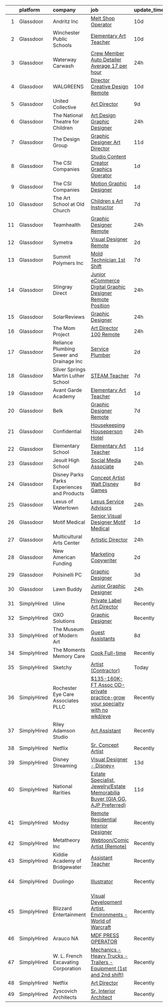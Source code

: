 

|    | platform    | company                                      | job                                                                                                                                                                                                                                                                                                                                                                                                                                                                                                                                                                                                                                                                                                                                                                                                                                                                                                                                                                                                 | update_time   | location                  |
|---:|:------------|:---------------------------------------------|:----------------------------------------------------------------------------------------------------------------------------------------------------------------------------------------------------------------------------------------------------------------------------------------------------------------------------------------------------------------------------------------------------------------------------------------------------------------------------------------------------------------------------------------------------------------------------------------------------------------------------------------------------------------------------------------------------------------------------------------------------------------------------------------------------------------------------------------------------------------------------------------------------------------------------------------------------------------------------------------------------|:--------------|:--------------------------|
|  1 | Glassdoor   | Andritz Inc                                  | [Melt Shop Operator](https://www.glassdoor.com/partner/jobListing.htm?pos=123&ao=1110586&s=58&guid=000001812d7b5da1b3d9d58f4b9cac77&src=GD_JOB_AD&t=SR&vt=w&ea=1&cs=1_4104ed2f&cb=1654325469113&jobListingId=1007889677456&cpc=F793441F64F6F721&jrtk=3-0-1g4mnmne22270001-1g4mnmnegkuh3800-d4913054168cc7cf--6NYlbfkN0AXKlygFQjBJPKRAfD7JNIOx-IF9eZEcO4m4nqYawEHcZdrcuQ1IOA62k24K0dcpkRel4ekiJBhRzX-iRoqvX0y8OpkPzTAzhz87XgKW-4kDX5elX4QAJqa-Kpfu0vQtzAFKtDFlsh8ZcWIo2AJd-BaX_ALdf6gaKw-0PNLGKKEiqL9Bw0wIjFnBJusAKnccE3VvrgUeDzypZtb3cESVAGXe95Rk7--FD1EVY7IRAEW2va4iHhFWkDek1ANDIOt4-STiSG3NPhM8HatpbRhiagik9aoCfG2fhjN3DGydwsJAyioSmcZGjI5nihMDIGcE97EoO7cighVeZm-2xXQrT8PfJB91JZG8TgpeKLFi_GcBvSf14aiOMe7YqFHIvyxPRSdkLmYlU3HM7otqOpgU3J4gC6JWHlgQ4LjQCaFPi-cbBujcERY9twz6VRtxRhhgm5yxFNFShqm4DDA-XUsQ3blQmuaAqsdUIExgC81abgkhD3K_mCCfg3-otx8ZFhxUnEkIcl6G51xiQ%3D%3D)                                                                                                                           | 10d           | Muncy, PA                 |
|  2 | Glassdoor   | Winchester Public Schools                    | [Elementary Art Teacher](https://www.glassdoor.com/partner/jobListing.htm?pos=101&ao=1110586&s=58&guid=000001812d7b5da1b3d9d58f4b9cac77&src=GD_JOB_AD&t=SR&vt=w&ea=1&cs=1_b22e22b9&cb=1654325469107&jobListingId=1007890145995&cpc=CA43532650C61C38&jrtk=3-0-1g4mnmne22270001-1g4mnmnegkuh3800-294ce85edbd225f8--6NYlbfkN0ARAQ_adlTDSvdthXeartNDhEA_AL6R6RVVuekGeNAsSDSF99kXY4Loeh61Te4hfBaLNfJilmXa6t7e40YhcdSPlxWbFsjYmAu7WSYhfxA7x0y6Gmdv_OXkafmrH-pwAbt2wHBGSRmabECEtN8VzjHVMdiwTCNQpM3VuTcVnxyv3woW_Tk7JNU-8oSsSBecDW7Tqu4IEcgbR-nF9e-KK2dKT6VLzxeqAjm0wBMSkfXP53_szHeO_lef_C3HcFU5rd6fldfRXB5qIzjIlB0gvFWGUfpPYRRZ8_8RBFwebe2ONeIOoL6vwMv1gd-kFvrZA5epbbC07AQKHEserH076Rd_6hIirzkNOemqvB4A5I0qCvaF6veI1twlqXvdX6J7dXU4Ht3NI008qa11qdjGRs_Xzqca2t2C1iTd0zZNxqp9IQBWBOYiMK1kP3aarYdFg7elW0Kwm8tnZGRhHmE2sQKgTM--Ko4L6LHdUrxSgeNl8JnWn5LmiJvuKAFcnGGaaCpIej45H4SCpQ%3D%3D)                                                                                                                       | 10d           | Hartford, CT              |
|  3 | Glassdoor   | Waterway Carwash                             | [Crew Member   Auto Detailer  Average  17 per hour  ](https://www.glassdoor.com/partner/jobListing.htm?pos=110&ao=1110586&s=58&guid=000001812d7b5da1b3d9d58f4b9cac77&src=GD_JOB_AD&t=SR&vt=w&cs=1_3ede7c04&cb=1654325469108&jobListingId=1007916156628&cpc=4B4B39186BDA197B&jrtk=3-0-1g4mnmne22270001-1g4mnmnegkuh3800-618dcc3df636d266--6NYlbfkN0D8O-H_wUvDZzcT664clKWU_YBfYT-A9tKBwOCfBRnV_-K7p_vZISHiBckUFfI-BR6oxRofD_n4SSOaulSM8Nf9PW5PfVOwPLQFTbvxOanimd6O7YXMK4Dxss16Eo2tDhtdph9J0z9yDqUtKqp9dzG57CAWqD0YrxUo7Xwr5P4qYCzTAqBEe52cDG2ybSMix5Tjvqb-Sc02Xzd2VkpTiAzDHjLYkY02k7igHz33nTSF-tAZQI_ZWiPIc7OAViVN7NQ_bmxwuiQSfBG0Ef6DXlH3Xl39h3TGmS6XCpqxSqXWFro6QzM9OKQwI0QBREo2xQlVWU3K8DXv5Fj2wPasCE-Syg2sVXE7lQP_8VztSZbezT-Q-YW7tOLPWlCgJrHKvKG4Pm4_-bEkZd9khI3pMx6maO-ySqjZPUv2Al_bRThZXs-hgUaWHDbhwSAAz3eZiooP6b7x_QlRYtmYitUa1um5)                                                                                                                                                           | 24h           | Highland Park, IL         |
|  4 | Glassdoor   | WALGREENS                                    | [Director  Creative Design  Remote ](https://www.glassdoor.com/partner/jobListing.htm?pos=106&ao=1110586&s=58&guid=000001812d7b5da1b3d9d58f4b9cac77&src=GD_JOB_AD&t=SR&vt=w&cs=1_c9e8e2b1&cb=1654325469107&jobListingId=1007890870486&cpc=0C1A14C72F2C651E&jrtk=3-0-1g4mnmne22270001-1g4mnmnegkuh3800-96354de3d4e0b111--6NYlbfkN0AbtFy1PdUBp2Hl1GERLCD1vT4XW7Eu6v48Oc41cRGnVBxuNNkL1ZzwrkdmXQL3haHpn2LBT0REvL9ine_afy0qkuIVEm-P-ll3u7RiHQVXN5mfFGw2IYHrOFQJEJFFY79bMbny-1XcAz6N8jJR1cRsr7j-vVM9VwILwOi4T8_qGa9T4MTmar1Z4PwN0iQTfl8oZ26LP1yAv5chtiketY-glx89SY9-8iY05EQRgfy6HNRH9z-pbZbOE91HRnIpltX_9vs1ZW5GhM9FnRHZqeo1PYgRMOx44Ibcz0XHNwCCBwhXCRt9ESagxWP2xa0rV7Zy06ueC5hXRvysdLQ7hNk1hiIkf8_yHbsrhO6xLETDyfKywYre4XwsGAWPqrzODErbBYVNEH-E-uDX5TDbmLWwRc1ZLeBFY7cduxIYpirYgSBwPNAbTqdtB9Nw32nCf1mbs-tHjTz4I1gG0BTxaBNPW4H3E6Wb5gWp74kj65po_zecxEK-h7tlys-P_AiKAOjJhO4r12M625t-rIc_eQeZ)                                                                                                            | 10d           | Deerfield, IL             |
|  5 | Glassdoor   | United Collective                            | [Art Director](https://www.glassdoor.com/partner/jobListing.htm?pos=116&ao=1110586&s=58&guid=000001812d7b5da1b3d9d58f4b9cac77&src=GD_JOB_AD&t=SR&vt=w&cs=1_848c8679&cb=1654325469111&jobListingId=1007891627197&cpc=A0032DE20586B9BD&jrtk=3-0-1g4mnmne22270001-1g4mnmnegkuh3800-b215969f490e5aa0--6NYlbfkN0AZhccrYCUSJlZEde1UnGXnwlG1V9FU8luw-eezWnVYr_TjwKh1ZGohuJHFN-lR5wYluKBjqnX_gCG4N22BsYneFOenQLRIQcPxapwTjjv5CNPyTi62cq0C7wT6mOIwWPmlt5qVDuwQoNKcBUKsHa_R_Y4RrnN_6Yhnt9H4Q1dSKNOgLXcT1c93BsSa4kJo4huIuIOK6NJG1lw0z8eRpMdBSfT_-k3FPsf9Qtmpdqv58bS1cnqCcWM6-zMyhLN22lNZdXno3VrnXgBychmexQ3XmUAn4AmxpmafXXjeVocJyO47BKJnp7tsaDv37C7mS_8wiaLHcM7Zf0K1h8KawcU_F67nazae78Y07-E0mdif507s5o0DJVscN_SrqqCoRShBK1N8oUJA0PBCg5HfqcSi-67n9tPcrNKM92XmvL3gTYAnaufARTCrrE8Ug-iVTcY492g1k8bjz9OkaOteFU0Ks6hTzo_wQtN0PHdINptCBV1_DdfMQwJYv3V1oQZa0VsVfFbLtjvWnQ%3D%3D)                                                                                                                                      | 9d            | Huntington Beach, CA      |
|  6 | Glassdoor   | The National Theatre for Children            | [Art Design Graphic Designer](https://www.glassdoor.com/partner/jobListing.htm?pos=122&ao=1110586&s=58&guid=000001812d7b5da1b3d9d58f4b9cac77&src=GD_JOB_AD&t=SR&vt=w&ea=1&cs=1_cea67622&cb=1654325469112&jobListingId=1007916617571&cpc=C19BE7EA145E205E&jrtk=3-0-1g4mnmne22270001-1g4mnmnegkuh3800-6d04e634c12dbe69--6NYlbfkN0Dpic54BVjlcVDipi6m9LjoBhk-v1cZuAX2JQAeOlBhmOOVn01mJiALRNHgucja-iFE8eoS-KbrYBwPn3APIGZhc_zdOMtDJhsaVP-ebixEB7FxKdU3VKQSu6quyGPPtU1KWMMhGDFBxBc62t2VBjVgxIZOBM62Ii-XoZuAvy71GO4C4X668Td-oXtkim5tftVtNso_g5PSeWoAAlmpit1Ks8jAL9oM4F2S3fvN9AYCID6wn0I_3mwTkjitUTzrUDtNfWUIhe1k6vAjoLFNop07u_YGs15mn5GgNMqcXE702IxhfDXWMkQtjDMjd5iGf7e6bTxkx3mh8WdH0o3dycrHn5751CkBxTOreuftPnPjs52kEgQMzVkapKpn1anm9d3QKZ16JvEG821oXvX74rnvNIsEKLrROyqvpwhFEU4zksc24jgRVdx4yzb21WMOA40YlcANeqAmOoca0qS6pwxp-wYbETH3DenP2VZk_bpQ7W9qac_CY5BQtzN3sDX__3o%3D)                                                                                                                                | 24h           | Minneapolis, MN           |
|  7 | Glassdoor   | The Design Group                             | [Graphic Designer Art Director](https://www.glassdoor.com/partner/jobListing.htm?pos=114&ao=1110586&s=58&guid=000001812d7b5da1b3d9d58f4b9cac77&src=GD_JOB_AD&t=SR&vt=w&ea=1&cs=1_b37c041a&cb=1654325469109&jobListingId=1007886528573&cpc=ACBF47B84C432121&jrtk=3-0-1g4mnmne22270001-1g4mnmnegkuh3800-b1d8b0ac6a5f3a8b--6NYlbfkN0A8DcSSnDEpkWJ26_yrPDdhx6XDq5RUxwCFgnpzaIW0T3MxziIURD2uTkOyWh9lfit_ID_8bMSIe_XlRc455p8WMHUroLy84qY6vcjJkNNg1tFiyPGSAvjlOkFsv8o_6lbAECnNjSE1vcCRpPTZRTyFYbbx0Hss4HKfLU2eC5JJEDO6RpmW3m-yw1pHNMMR5jF0LZ_tyaZzqohPfTmClWZ5n2ng5el9FAqC2FZ2uKrXI05zjtwny7_BmPlFnlC8BE1OdVFtOSAXiXUclEp6N_C4kBZ7MO9L27VOx8fe7LwurhhCK5x_1hGsDVheHWWFYqrTnXub5wxQ8PJI2Ax0VhN_7d_IeXM4kpMiX0-lcN4kVVALdfszK1i-GOwXY_2AM-xwN33r17HwX3TPQcKwhny4g8Le0FrliLyF2nhWlghKrRKOLMpQMipJS-LpWoANr7XNLbMYsvWOPq_WwCT3wZJ6MipsJtVW3Ok3frROun420nNMyi1iuX2VCVh7hS4-5Ov-xESWHYI5gg%3D%3D)                                                                                                                | 11d           | Little Rock, AR           |
|  8 | Glassdoor   | The CSI Companies                            | [Studio Content Creator   Graphics Operator](https://www.glassdoor.com/partner/jobListing.htm?pos=104&ao=1110586&s=58&guid=000001812d7b5da1b3d9d58f4b9cac77&src=GD_JOB_AD&t=SR&vt=w&ea=1&cs=1_2e577be0&cb=1654325469107&jobListingId=1007913999687&cpc=545C0D17DAD7ABB7&jrtk=3-0-1g4mnmne22270001-1g4mnmnegkuh3800-909d52bd1be13866--6NYlbfkN0ALa1BDYzz7gGdxtTckcrXoDTOKWR7Mer7Antruma2vvlW2mntiz8ZkhUTCxdNRumUI-eD0DjKejr48M8oDpNRNFsmQ59hdBbPTTz8QJpYGzyjQRhBtz9NVSUTn6YF9o04YifCRu4mMl_T5gdpw5ZkY0OCvMor2n-i9QRfwOukm68zNpFT-BCAiaPhAnbi1Ls0d6iFEKdDooDBsfizSAgq5kNUiOkHw2rknEFTSl3BL8c9AhKoOm3w63Yx85h5_FPuUF7wwPOLb3cssDcK8yIu8jAQX1pGA1VnK86I7jN6fC2zoDwJCoJPztQ2j50anczIv44l0Q_7W5D1E5lJOqs1FiVLMlku5shQnlIkksfqvn6jjeFqDBW-RED2FkDTwMf7CPHS3Xjww1wOUObjvFD8v7AVRbhDTcX17pzFz3FAYlGuxeu-twkUKo5-WUBW7I6_7gTgc0kksD5b-Hc7e0kBdSDr2IlxybWdjSQl4WoYa2x7V26WF9HDyrBuqThJirV8m-NWAVxevig%3D%3D)                                                                                                   | 1d            | Eden Prairie, MN          |
|  9 | Glassdoor   | The CSI Companies                            | [Motion Graphic Designer](https://www.glassdoor.com/partner/jobListing.htm?pos=115&ao=1110586&s=58&guid=000001812d7b5da1b3d9d58f4b9cac77&src=GD_JOB_AD&t=SR&vt=w&ea=1&cs=1_a93a9d2d&cb=1654325469111&jobListingId=1007913999697&cpc=7095061949A44974&jrtk=3-0-1g4mnmne22270001-1g4mnmnegkuh3800-4564526ed53b90ea--6NYlbfkN0ALa1BDYzz7gGdxtTckcrXoDTOKWR7Mer7Antruma2vvlW2mntiz8ZkhUTCxdNRumUI-eD0DjKejqmM_yuM9jKF7Ox84fkS2lhsZ10SfxAFc9f3JkPyy4DYAb-4eQVWN13QWW9yUUGJGUNkxnDeLpJBV6TArBGuO9skU71rwotz7lVe1qZsqDBtNUizouFJy2ZZqK0kz7aav-KgJKaCcmnIgnxN_f6b4qS3QBSb-WkYhdjPJFWo4vi-fxD-EfTz2E7EQSCrtclB0hsuMZV1wKrUubl8FlO5k9E_DzkRY6PDs4KjF4Ghla1zk8EGiw8Zafsg4JujFxTtk8pEnZB4rc3BC7lWtbrgxjM6WmgM1yv7RoapQGePe3DZ3pFutZtdlIgETGsfM8LhyELv5bDzVEiZQN3scQOAqYMrWH8cQB_94063rGoNZGxSe7199N4ukySBxEj1zllExSG8f7lDiKrQLHFr7dDWo8riRN0vBj47b9rXoIBJtgpaP6wdFdzLZE4bvWaH7E_t5A%3D%3D)                                                                                                                      | 1d            | Eden Prairie, MN          |
| 10 | Glassdoor   | The Art School at Old Church                 | [Children s Art Instructor](https://www.glassdoor.com/partner/jobListing.htm?pos=121&ao=1110586&s=58&guid=000001812d7b5da1b3d9d58f4b9cac77&src=GD_JOB_AD&t=SR&vt=w&ea=1&cs=1_b7fa50d0&cb=1654325469112&jobListingId=1007898362267&cpc=AF770993EC679D41&jrtk=3-0-1g4mnmne22270001-1g4mnmnegkuh3800-4510296c94bd4c16--6NYlbfkN0CtrcGDsh6wWfsizzzgSQJVT51GITOv18fmG3XJpqcR0dWDKVuRX2XAptEwZLJ_BUZMavSWYYGww8SoIqBGBlGbVY1uZy1DBo9ZoR5WsUq4xgBGtgPt-n3nurY2wseN50j1L2wn8lqp2mS7sKbpkoVwgkHaytOyF1N15-OjBuKDif_FptRo2Dx88O24EJheuMJxEkU9bCdAxJTv0LtiF0k0oRzSLgWLNW9e0ggw_iobA2utAN2D8SD6Ypt0uXdqS2SsxI13qapVqVRg9-i0E29WRM1MkZwcq9j4b3HLx2LyFqX2tkFg7NGOQ-_jNRaQqe5cGlM6bAUS5jw-sZVz0MBiZGFdwPqjQzKmfYgg0N5U5fau8-TnguwrfZQbbKY5yeMGmH9_KGQ57iwkLzawR91Amcg1pvLuRC_meDPAbQ5QAEvaqxxnu6fbXOZ8GZrLkD3DDyQDWwdw-PnH-xIy0WD6wXWaJ7TtrOWYWX_nJheanXwR5id6hMINAe3WwXPQHvE%3D)                                                                                                                                  | 7d            | Demarest, NJ              |
| 11 | Glassdoor   | Teamhealth                                   | [Graphic Designer   Remote](https://www.glassdoor.com/partner/jobListing.htm?pos=118&ao=1110586&s=58&guid=000001812d7b5da1b3d9d58f4b9cac77&src=GD_JOB_AD&t=SR&vt=w&cs=1_f720c447&cb=1654325469111&jobListingId=1007916676791&cpc=D69957E0862862E0&jrtk=3-0-1g4mnmne22270001-1g4mnmnegkuh3800-cccebdbe536c9459--6NYlbfkN0B7JmfrMhpJRSMUlHaLP4NRjF3FJg9cb0WKAV__BHI06BWbdZiu_QJjTb9sxTMVF4ZDmujxd62iA7jP8MDqz9Rrkrb4Cq1slJXdoIso60kKtavee3NQrCTOXmR5j96Kt0xwtd6a1TyRqzgoKECLplTo6l9r46ejGCvZ1EYDB0vfAd0M2ZrFdqIF1-ENyNDv1-N25QsIFJiG3lgw-h8NGSKlTA994hbMC8S8tvtKPgmYAdO7dhFflTQWnncWyXsvTQ_xqviG-CU22IVDmYtkGdkan7imFlhy30WAiGjxwinXmyQlgYfiktNNMp2Unbj06DPkvT3xKnNca7WWOuyIDBbI8l1SroR4fw8G0SFIO9m4KtXfa9rj1-LyxpFWK2vGPiCdWGSOGQriR9M7wqXPisBv5PD5KaNwp6MZrmTdRNrBVIhCPCfAKu9NbLoAU8RziO_ryT2RjNlSvd9Tjnr8LBsxUbBX6Iog8L77_o3B1WYM2FbqqkqDsQ4r7AipNDudBrsUm7kK4yRjyegx-ZPNd7XEqG-PxXkLvIy3-JM6r69dVRUAwv4sHGEJP2ahns99CbYApDONsokjsA%3D%3D)                                                         | 24h           | Remote                    |
| 12 | Glassdoor   | Symetra                                      | [Visual Designer   Remote](https://www.glassdoor.com/partner/jobListing.htm?pos=105&ao=1110586&s=58&guid=000001812d7b5da1b3d9d58f4b9cac77&src=GD_JOB_AD&t=SR&vt=w&cs=1_be3c64bc&cb=1654325469107&jobListingId=1007910117840&cpc=8795CF9063CD573D&jrtk=3-0-1g4mnmne22270001-1g4mnmnegkuh3800-81365151b091542e--6NYlbfkN0DxLmO7NH_YTtLbOIMvJFqJGEF88__vqD2fZF7JxivJ0azNiCTgnfJhqK52DTe9kl3HxAUXSrL2mTd0Ptx5yHlrOP7pNyy_I0DH1ewqAlG-HwrZHUudZdbZdhMuQaE91j7v3Tw7VN79EeVQTmxCsMd4tn55Y-PDa_cgZasr_TwpzKY_Ml-ta6ZsxCaLG6JwHabiRTY318I-wHD9RgJ8ZcR8BfYqvlFOEAqBSLZogCXBeW1jdEDN2DMWmpX-VTVnjkdPL1TTiKfWhxKHnbFNv0NScexzpsdmZ4y_F2ONGRVuaEB2gBbx5b5YV2LaoTtw_mvUXgn9BYbRRiuJFYoK3ezBAwxembptCnH1bnaQ5sbEfDI79H5PjC7mQN0DtBaGXLeumBTVyOQA4dY0b6spEog_CDuKDnm4PNf6zZYUbDyzopR5QYWtek4-2asqzHQb_HFcJq0q6jwbYO-dHYdDeKf-PHtea5wNtDKYHlqRflE-GkXKWcf-Lq5JHw1RERAJNvep1wjhEKFz9oRyAmVMM0UauJ0LavKLOY_qRV6HIqcRCbhsEyP9JFQjdEaWfmhYllO7VWNSaUZkqw%3D%3D)                                                          | 2d            | Bellevue, WA              |
| 13 | Glassdoor   | Summit Polymers  Inc                         | [Mold Technician   1st Shift](https://www.glassdoor.com/partner/jobListing.htm?pos=130&ao=1110586&s=58&guid=000001812d7b5da1b3d9d58f4b9cac77&src=GD_JOB_AD&t=SR&vt=w&ea=1&cs=1_631495cd&cb=1654325469113&jobListingId=1007898413772&cpc=C5F9C09AE97B3D2F&jrtk=3-0-1g4mnmne22270001-1g4mnmnegkuh3800-28c4a4609b99022b--6NYlbfkN0CJWR8uj83qSyJ5P2Gu_Qp2NO1iH3qcQ-gZdcnCo-Q_JKDU3_86Rns_CKVarkbiTBCTOZRrJAkLUu4sFpd41-kWsOjsZMsOkpTd_52i95Bq4NoA29Y-LYaZeBo2GDqHbiUurMUDYM8SZWyIIYrSZnij3T43yRpBrR05cJqLCzXDilKWjy-tqWq9A2q2CyDC0J6zCGK48P6KMJoD7fpjTKFw21pCBlQSroU6J-TTe1OpiZ9DNef-F_OkSPHR7PQ6oGeBddwELWo6-FCtnHilt14GmXfaWDks11KbwHhCf6cKVukY9y_mhx7eB_pSR43dVd78WijSCJTj6Q7U-Wmd4jkKc9YYBnWk_62GwXmVMJrbu9b32mzWwR61pqsi6F2fM90FyU_JVbf3GnrJapKYLBn_GT2zhFtO_FN5kTzdAKfH_nz7Dhjm6dnmECaQoZ3qfS-fuLwXkqvvl6D2CrJHPkVfzPpr2rwKxUc9JYVxTLSoPryQGsnbYzXRvokz-PHtOneKMXq9Ns32iQ%3D%3D)                                                                                                                  | 7d            | Kalamazoo, MI             |
| 14 | Glassdoor   | Stingray Direct                              | [Junior eCommerce Digital Graphic Designer   Remote Position](https://www.glassdoor.com/partner/jobListing.htm?pos=113&ao=1110586&s=58&guid=000001812d7b5da1b3d9d58f4b9cac77&src=GD_JOB_AD&t=SR&vt=w&ea=1&cs=1_721670cb&cb=1654325469109&jobListingId=1007916925681&cpc=5C70DC7FEE0D01B1&jrtk=3-0-1g4mnmne22270001-1g4mnmnegkuh3800-c4f044e08a5aeb1a--6NYlbfkN0BhFJ8ddqZb8WQY2A-LeqcjzbfYC2yoFcx2RKsEMgWd6jGlCMHeR7ko2nHT3289qBbauEkqN3pPtFK1sf1zqQ3jiyCRpzmriXFxJxikwqYqh_Dx_h5baZNPCUYAqieA15MlIpzBYUCXd1fmBUXTtYUrnbEGMf_C04Gf-NhbsKsSpx0HwE9e_gBwjyDC_UjQLjWuCOm1TfyiMiFkm_mB8eEOFJjjju92MkCYWiSBd6gDa6MefLZqfGrOWdML5dO-_-OAIvF4y-oMIgwb3NJqgpqCS1AmwpUJlTxRdsHWx2A5QYU2Bvw4bxYM048o86o6tdtt_wbY4_qKlFZkf2X_Q2vsjUVLRSLZLEZMPC9Xizjhx1HUsU096dT1NQ1nm9xvSHWoTT5rjcuvRgWH7fwEf7ohcOXC7cP_Nki1ojEY8efPCCXTVjJA7AGiGKnr2ckPBrIpTApmR3ep1EVFiLrQiV0Ro-_Ixz5hij_6ekkB7Jfcqhbd-1ejusxT2QmH3YZgaHRSdXKDRpnXrQ%3D%3D)                                                                                  | 24h           | Remote                    |
| 15 | Glassdoor   | SolarReviews                                 | [Graphic Designer](https://www.glassdoor.com/partner/jobListing.htm?pos=119&ao=1110586&s=58&guid=000001812d7b5da1b3d9d58f4b9cac77&src=GD_JOB_AD&t=SR&vt=w&ea=1&cs=1_4f281550&cb=1654325469112&jobListingId=1007916022767&cpc=5FEB1BEB8E14EF52&jrtk=3-0-1g4mnmne22270001-1g4mnmnegkuh3800-35effa83c1b04b45--6NYlbfkN0Cl5EkcnNUgaa9wFpZ0kwgW0tbGD9CK2ONfLQYOXjTpmBg2jJtRGBzNT5znIDD_TJAWpRVe_WHrg-4K_urKBY2g9gKoqWLxD4rO6tYoObpPUEykSdck-FmkOUJmMUUaGM5P757XmMoR0hadGb9Gd8Rn32zL-FtB4O21EZVpvqxgPC_ePsmjo7msVip2L_OJue8SKUwdcIqpYso7lJNo3VAXHr4ENNYq7a0PlZKPWQF-AE9sBUHXjaHGzuyur9hcGwdUSxVLJutRlR2YCekGyPjMdcTwHkMmmDiXy23yL79eVYlhARzp1RivrEXxr1uzUxd5b1hDr07vT355mQgou7Rl5kQv0aHraTRVPwN0wKKP8_3Wj5iLdIFxmG3lL5I-x_f6V4T-lgepunIoMUL3TdGDO4cdeHR-E6UCyqY27S9sOVbiWrEIxbSjt7KVTj4xvJqSHx2PpaBBJKX_Dwi7Ii2g4pgYVnEqVUaBp-ahoXj01pUxiuB7ywMo6AOtPg7LEeY%3D)                                                                                                                                           | 24h           | Eatontown, NJ             |
| 16 | Glassdoor   | The Mom Project                              | [Art Director  100  Remote ](https://www.glassdoor.com/partner/jobListing.htm?pos=111&ao=1110586&s=58&guid=000001812d7b5da1b3d9d58f4b9cac77&src=GD_JOB_AD&t=SR&vt=w&cs=1_3bf0c98b&cb=1654325469108&jobListingId=1007917214964&cpc=217C45A42544DB93&jrtk=3-0-1g4mnmne22270001-1g4mnmnegkuh3800-fc5f6cbdd377cbc4--6NYlbfkN0BDp_epf89aHDQhKpPegNJQ_ldQpEFZQsM9OcONMGxWx6pU56EKHF58QjVdAUvn2gUAHFSC33B6m9e4kpPSo8E3LVx-KcHT_L7bs8uuk90h_bM7pbanjemS5_jxC1QNMvIrt2EGdNhVGL3AyNsm2mJ04sj8024Ps--YUutGvsMZ2J5MWffZIdJzsf3NJ5QiJuPtOPr7JbBVWJNhxDwbl_4J3rjiFG5ZyxfNMz0n8ai5-o-HkgcKPue9WMVTr4D6m6iQCb2h5sNXUO9TYepaYPKVsEjSCZjU6f0ujc6WeLA-zaeR092ckBcnUcZ3IUzYXCzFQve2M3HVA2I6ldjsWoAldRDhXOcT-lQOqKaTblkg3gGJ_9irVJFsZGhNoTGjtP_cd0WhnP_kyi6QUvG-YQ2oaf9IQB8Le8W8sZ4V_f9bn_sLtMxqKARH_R2fecxnp4LaFa_x1g4uwpEk66ahj4Uz0HQ7SacpqHLHv7rznrm6m0u3J4EEAfktVDq-Rk7kV58Z8u03SvmSq5D6uLrqHnytoxL_YyX3p3VLVSflO-Btd6a4LkBfRdgv1e6_pD4mgS62L0bEglgB8A%3D%3D)                                                        | 24h           | Remote                    |
| 17 | Glassdoor   | Reliance Plumbing Sewer and Drainage Inc     | [Service Plumber](https://www.glassdoor.com/partner/jobListing.htm?pos=107&ao=1110586&s=58&guid=000001812d7b5da1b3d9d58f4b9cac77&src=GD_JOB_AD&t=SR&vt=w&ea=1&cs=1_afad7cf1&cb=1654325469108&jobListingId=1007909578690&cpc=3048954C0A0E4D25&jrtk=3-0-1g4mnmne22270001-1g4mnmnegkuh3800-75a7fef2dea52a6f--6NYlbfkN0BfJl_ni2-Wj5KFX91Ir6lj2IXP9JN8mkVa9xMgGTiXBl9ZjnLzGUU_4sSH5yskrW21igy5GPMaQaMPGSeJMC_yhQGhbj4N3lpVE3f196pvfqNM800gFmAzh5mGNPOlfXjJ4X-NOR0A9_qfs5s3_3bOqpPgYzi_HgCIiNmyTfgBmrnWkPQE1wvRtEn0d6ILok0cNGPl74twmCz8xWyBZzfyKd4Y6Gx079whpYq3WjqJA5ErE8LO0xCmdZZKIwHQekIfDDndRbk7eVxIW8N2jTX3ueXGWx3tvUXmN7KJyrDD7Va_RFsnifCE-f9O-B-e15xWS85Dd86WNgWs8lofoylUQK-iv-oo_AXSFyNN-2Uv7FYAylmDHjaSlSMx_LnPKw7NQou6UmKp0wn6GSA6ClibJVbsdLAwDvAgd4DZwYG120Fm5z2fAcsa6HOE_SnL9vWy_pth_VV63xfs3L2ldc5SkB4HwrJgptVX5LV1npZ9G24w9I5OMewCCd8RlEv78es%3D)                                                                                                                                            | 2d            | Illinois                  |
| 18 | Glassdoor   | Silver Springs Martin Luther School          | [STEAM Teacher](https://www.glassdoor.com/partner/jobListing.htm?pos=109&ao=1110586&s=58&guid=000001812d7b5da1b3d9d58f4b9cac77&src=GD_JOB_AD&t=SR&vt=w&cs=1_d9cf84d1&cb=1654325469108&jobListingId=1007899243547&cpc=88825F42635DFB7C&jrtk=3-0-1g4mnmne22270001-1g4mnmnegkuh3800-f6632b3a4e473c27--6NYlbfkN0CtM-gYXmkYIYvTBaASMiHBuMOPqlZbOVscKjvTMkfWeTIyAavw2C6fnbeWveF7EicPH3hwWyfkPzOm8ae_0Fp8ckoUX0gV4bTXN5NJwyd5eTXb-UrcBW3sAmUxC9NGJMrxCY3dvlHAZf_DfEGBMu3fHvo6wBpQZTD4eyd3RGXDnTVWMhVs0N_CEXHTBbIqezVltLSmplzUjaYpesrNNzh-ofgE0Z-p8Qc0hjZZ5vWM_KJLm2Whd24m_q5yerHinR9WCEdF_EsFXUqivaerWfBYJoGxmgm7K5iLDzz153Vb57mrxOB_Ash9UUFaOJcPXKWRZxlRbEeixYSPfKXAjx2w5NBrM22WROV0Kzza8VnhKwQi9ANyAyglnX4kpSQs107yhYh1KBSBpxnSnYYIHwwiWgu2yHgJZDl5_vk4pXNlTMR1A79P4xY1iquClqYrfOm_SKn8JK9zig_FfMflf6MD3TXgUv1yBk_08CcbZSy1fd90jZPXDGuTYX6WdUDZ9kspUyjdtLuHoITF3PNRNSf3s8Pl8snCdWYDh4nQVmnkoiSb1LtKewlqDLa2q_596-OyrHTGa1OHV3IjALqJ8qruIZPioJR6t0nRKViZQDusJK6OL_sFGo_SPsItwVWAUJpdUeYz0v2E561CSPSbk6FZ) | 7d            | Plymouth Meeting, PA      |
| 19 | Glassdoor   | Avant Garde Academy                          | [Elementary Art Teacher](https://www.glassdoor.com/partner/jobListing.htm?pos=126&ao=1110586&s=58&guid=000001812d7b5da1b3d9d58f4b9cac77&src=GD_JOB_AD&t=SR&vt=w&ea=1&cs=1_73fb4461&cb=1654325469113&jobListingId=1007913740736&cpc=56C4EA4A1A191A49&jrtk=3-0-1g4mnmne22270001-1g4mnmnegkuh3800-9d61205417942459--6NYlbfkN0CnNxnlnltqxZbgGOMCdeC7ousnZHDdExy2pkJfQTLcAIblBZToFVj3kPZgGxklzvEu1Pk0539AFUUUqK47bz5U00U-OHN1APUfKAtsR28bcXUqQbf7p_USWDJuEIjw4rBvhxjC-xvpnnbJaPmGdhVhj9cHZ5TNsUMVUsmnBIDct6DPzzCMkTzfLppD5qVLixBlVlV2uOdbapZtJWQxElhu61tE3R8Ief6V0VxxshFN2JoJ1QVC6J3glXBb_WhYkTtK4Q99FEmkUoAHY10ViPRihE3HVhtNwaOTorWfiQ8m54Xcd0osrDtzQ2_CvAEFv3xKsXe3aYlEmfPKeG9XjWQci8E6Ay6mChsvTmRE7NmG9tjsL71_yflXh1SO5qZDn_lz5Imdt0UCz8vPrrmnT9jshDahhLvmdBTOk1EkC440XpGrevAKqaFx0dR0BwxvLqCRixiaQJf-suxuTHgzNndDeatCHlMHEnRvsqxbZYqYbdIfQQ8CcOa9O_KGgUSlpok%3D)                                                                                                                                     | 1d            | Weston, FL                |
| 20 | Glassdoor   | Belk                                         | [Graphic Designer  Remote ](https://www.glassdoor.com/partner/jobListing.htm?pos=129&ao=1110586&s=58&guid=000001812d7b5da1b3d9d58f4b9cac77&src=GD_JOB_AD&t=SR&vt=w&cs=1_11fcaca6&cb=1654325469113&jobListingId=1007898632091&cpc=B076152010A3B66C&jrtk=3-0-1g4mnmne22270001-1g4mnmnegkuh3800-f9a1c4d02b729b63--6NYlbfkN0Da6J51kXWVbKwKvqLrPU-n_Lo8-YIDkUozJ5xEI5XbK5RbcwwFnbOzbi-PuFpPYiorUdFPehLafjDFQqwAaCPmWryCqqM3SqDTMdqG-oGSX2MYPpCKSLaDQSFYsGmUl7pZCLbi42L2MOM1tYE0rvdpIx8dFNB3RprgBUshZCGng5ES-boqjdjMBywHSovkhobmHww_DPZNXDaXbDkN0pyLK3hk-a-DJIBSuPaNOVmmS9iztnUCPVjAhvPUbsjbgPJQ0-6VdEVG4e_zQMAjoCbmcS08h0ko0SRT3iI8orS24rinyNei8SQuvQii-vD0f1X8wSxIROuS8XzkYEw9KvMB38BHTcXmXeLThaF7_8SMO4eLEOyG_BvPCWorxvGTIugxWJDFAXt2tJDfje9A5gobLFatPYl5abKyTcMAEXrChs0dx57vYrEn7138kyWLDr7Vz26ZSqBAfkkAvunmvVHN-CAJDoIz4U5urpTE28TpKaHnYi_gNMtwtv2PaFEnYyNRtO5uhSOxXUVTTeJ4FEvIjCXYGiOjFMp9dX0p3S-ZdCF1cbLwcTaB3bc-uw8gN9ZKdLB4mzPZmCjHufdMJhnO6UffSz4-V1w%3D)                                       | 7d            | Charlotte, NC             |
| 21 | Glassdoor   | Confidential                                 | [Housekeeping Houseperson   Hotel](https://www.glassdoor.com/partner/jobListing.htm?pos=117&ao=1110586&s=58&guid=000001812d7b5da1b3d9d58f4b9cac77&src=GD_JOB_AD&t=SR&vt=w&ea=1&cs=1_29ac9e81&cb=1654325469111&jobListingId=1007917342898&cpc=64DC0C913FDBAADD&jrtk=3-0-1g4mnmne22270001-1g4mnmnegkuh3800-7729ffded6c75500--6NYlbfkN0ACTeRvGRFS6hadW-07x_K1RnsIE8OdH4tufuZ5eRAiXvJP4uszTk42CxAP_zlHl-Q87CpBrY_B-A2fZIfHzJ7SNVBseefrbNqNQoYHpikrusX4HQ_D81-kl9n2fWBgNOVt8IEIPu1TW0d2l_34Uvz7l00vifmkW-RnQbEF6xReZc3lgDmayjCXPhnZaP8v9jQjjWzUvKAFc9zh6Y-SpRyx-qUrhrS43e5Vb6dIiqX-s7ABRxFXENXNvrnu_Vjrq10uLBdwJdrEdGL2abk6UVtPl1uN5GRJyBwzy7v9dIhEDs1A02XSXi8JysE1VS8UjqWrNbsOW-skG6q-K3qoNLm-lj2KpLi3er6OGspG_j7V9w7LjENmhpJm1mJVKF9PBMU9EIWR1drispz_0Wdx3y3AVbtvkeK7MyePOOG3fO0SyB1Eoyid5KgS1rQnwEKkj_R7810SHrVdfH4txCcmxXdACMasxzpNuF8pY555FZfomIlOLl30fQyRogE6foTKQTuU0TxaqtG3NQ%3D%3D)                                                                                                             | 24h           | Mountain View, CA         |
| 22 | Glassdoor   | Elementary School                            | [Elementary Art Teacher](https://www.glassdoor.com/partner/jobListing.htm?pos=108&ao=1110586&s=58&guid=000001812d7b5da1b3d9d58f4b9cac77&src=GD_JOB_AD&t=SR&vt=w&ea=1&cs=1_8bc92af0&cb=1654325469108&jobListingId=1007886480582&cpc=022796DF6CE1C9E6&jrtk=3-0-1g4mnmne22270001-1g4mnmnegkuh3800-6e197fe50301df9c--6NYlbfkN0D-9kiD5bb8QzWZxUbpJK8ai2XOacQbMJwXvw0-iAypkxmj1EwLcL_oi3zTs91aUOYejEtzM6_JDBOxtrl9UDAc5bJvLuxorEeCwxNcMaguBfDYXUaSXLtWyMdgRfNPPU64R0lbRFrkZeAJgG21hOdV8ulYEoKmfYs7Gg4_I_ei07ectmo1SMRIFxTnSLb3lL1xtt2LDEx_Bi9ZYO0BPoLV7916ked53lm-HrGwlN7V3eFZJ-j9Wi51sa8CZfysx-c1BTqCre7xADWJhw_a76qQ5ZRm2HM7RgExhGEFGctt4h_qt0wFWBo1oo6jDVqWCeKipYBjFcYQoPwc7P2heC_PMjd2CUn4lt0MxC5PxpiZqM2xYkTbjZiS2STkSq3bBeNN5xSSjxzOgznWtrBoYJD7voZUfw0xVNlTKbjuZnIzRYQH5n62lbWSVTDgV61StTEJizYDwspyJ01xqlHyx1bTdbcPQnIs3lWG8dvn40S-rpQCKnRv0r9cZOITTM-MGNqQ_uv57g3KEQ%3D%3D)                                                                                                                       | 11d           | Philadelphia, PA          |
| 23 | Glassdoor   | Jesuit High School                           | [Social Media Associate](https://www.glassdoor.com/partner/jobListing.htm?pos=103&ao=1110586&s=58&guid=000001812d7b5da1b3d9d58f4b9cac77&src=GD_JOB_AD&t=SR&vt=w&ea=1&cs=1_a15f3fd2&cb=1654325469107&jobListingId=1007916369159&cpc=E04C949A9101C6A2&jrtk=3-0-1g4mnmne22270001-1g4mnmnegkuh3800-83fd599f053fcf1a--6NYlbfkN0DzaDHVbxJ-LJZej0v9fk4K-FwNocoxjQ_zxp68kPBvcoG0F0cX5LlHKmfN1S8DLzkiSFMeHtVYFdrxYqb-OWwxoqHwF_1E5p9C5EauEyh6XXUeAz7SdRk3Ht68Q44n_truGvQa_p5FoZWZjj0mFicI6ZykLclMH2SNhS7Q8jsW5sgIFdCyR8nefoBLvUTovRinNelMrOTWe1xBMyvWHDCabgz98U0geQvVCKA2hZCa35lELpxkLMFJPtgXMquUxU1ABtqDx9penuTkz7nRYk38dWD6f90iSvk12hhvmBIQ0DZnrUhKKFvNUJT6a8H24mflaFSQ92T9Z6FYNGCFykXHK1Gxwy-KTTujgaKNJJ4X2SUepqCRlRQHdKvELZQwZs5ZX6ispm6sKU67JmsNTtuEhIlySSOw2roLkIeHc_mnvEWISERqBkb38Lh_v9jXHauzVxorMgk9wTnjbFz6ySy-Bk1ZVh-VRe0dYR7FmqfiFf2hfTKrbLdgBXes3-htE0EkPSVZlizNeA%3D%3D)                                                                                                                       | 24h           | Carmichael, CA            |
| 24 | Glassdoor   | Disney Parks Parks  Experiences and Products | [Concept Artist  Walt Disney Games](https://www.glassdoor.com/partner/jobListing.htm?pos=125&ao=1110586&s=58&guid=000001812d7b5da1b3d9d58f4b9cac77&src=GD_JOB_AD&t=SR&vt=w&cs=1_7f77312b&cb=1654325469112&jobListingId=1007895986909&cpc=E773D000C9BC26FA&jrtk=3-0-1g4mnmne22270001-1g4mnmnegkuh3800-68df4c30c29648d5--6NYlbfkN0DAFTyt7pbDCC2JPO79CSdi1dIb81yjczP5qsKcZIxgiYm3-7g-689UDqHItQTwke-gIKoimUMIeTG_kqJt8ZzSqeq2OADEeJAfvuJTUBu_fZ3lbCzzrUQnyCMovTKmqPW5RfQDbuy4l2SNivbzbwNypMOiWb8b2jhLCIwuhnKdUINS-5q0vyI7Hfi6h8uk6uVUcLcdfysWNvSvdhIcCit52QexnVy9khHR1uwx2qhsSt1KXLSBpDu1KQT8IFtgl6j5pJi1eXjy3Ntj7tEqA9IOVboppUOmKAwlbkViDkp4CeLj7xL39y0RoJxMrFTS8TO7XX9dVAJ5PrwA5w2utg7mZr4WxpL55G7Hm5uBQ7EKUJkSSOQfhG4RxuSiL_MkUyz2U14SGK-IdITojSc-X2hfb5VJmiz8J1snDhP_w1mxu0aHpJzKc88nv8htgMM4Exs%3D)                                                                                                                                                                                               | 8d            | Bell, CA                  |
| 25 | Glassdoor   | Lexus of Watertown                           | [Lexus Service Advisors](https://www.glassdoor.com/partner/jobListing.htm?pos=128&ao=1110586&s=58&guid=000001812d7b5da1b3d9d58f4b9cac77&src=GD_JOB_AD&t=SR&vt=w&ea=1&cs=1_cd7cecf2&cb=1654325469113&jobListingId=1007916431341&cpc=217C45A42544DB93&jrtk=3-0-1g4mnmne22270001-1g4mnmnegkuh3800-b08deafc4bdc93c1--6NYlbfkN0AKkHA5B4L7aWbZugQpnfMjdhEagu_OqOfo0NjFJIVApf37hki-uyT_eP5P331X96oodmRC5bfKKMwlFfNVYlAI--zaYxhF_hyRTomYlT5OOR_1t68lO44gkyLWMS5YS0GD16WQJzZ8Vh0nqXEd_AiaLZbhRpvfl3Yow-gdpOOQlbShPnTQMl-cvDW-E33HfMpjoQJHZsiJD-2QIe2bODdaGnwvPb8t31mNVJBn2OeAU-smoiktUIVOr3ZsB6HFVLgy9O1u0BgHPjuxoorcRDNOMHxDBe8Wnb8WINVjkdlVLG535s8DOE9rj0t_EcvEdHwDQxYnc_FCxKGz20XajLIuKrVgX8dGb2DbuJhjRTpRyC6tu8y-2xhi1_PKPFcrATOtciaHZ6i2m1BBsmoURNtrPTKISp_UUPmMOA3t4-HbbghdlmOVNFIYqsRYKjlSXYV8kELb-s7Dy32ImKANKzb3xzlDYFRt1gzPjvCLrpWmOPUeWatnlEniPQqHbXO8AMXVDdRb8g7kEQ%3D%3D)                                                                                                                       | 24h           | Watertown, MA             |
| 26 | Glassdoor   | Motif Medical                                | [Senior Visual Designer   Motif Medical](https://www.glassdoor.com/partner/jobListing.htm?pos=102&ao=1110586&s=58&guid=000001812d7b5da1b3d9d58f4b9cac77&src=GD_JOB_AD&t=SR&vt=w&ea=1&cs=1_c6947ee5&cb=1654325469107&jobListingId=1007913880227&cpc=9900C911F071612A&jrtk=3-0-1g4mnmne22270001-1g4mnmnegkuh3800-59144bfb42a1ffd4--6NYlbfkN0BZhyM__g-MJpR_k2NRwi4kLvT2eM2Ld3-Ltk3-h7qf5HdkFETVgTrfvWgcggUxq8DCFHAm5tBn5Dxcl6e3t7y3Qtqg_6tH6umGNA_J0BTz911dRN7Tpc-cenVnASCl2Q5R59ek0UCie1dTPy9KYmbtZa_hQFIy8wfu_dOXnAK-Pa_zZsrfVzvKY57K-xpwhwY_GwT3z3dD88WVmKlwSr41eCUET2mISMsQtcsT2XZIBnO8ahZ4h1Uyfn0oYrMeeUvfGH01Lb8auKLvS56Y5i4n5WsvZAp6cbkxMxuMqV6XaSRxhrui7rQVfHvohwYcw3zVLM5YW73wGN5C77pcUAFNP1zyqIOczLN0cV-llFILk2y5-29YPd4DRqqgv9iPnXhJvPL91wD0LtD_hKr9IlrQfKOfZZ0dTGseh21arLVal1yWAJo25At4dvdrDbDNrgF3lS6bIjjEj-fkU4bZWloeAw1uQbbvGZJdSXtJPjYQ187NWh_r1-t-9EB0b6NKZJHZmEo1DBuSIcOSzCBgdC_vJDM1WwqrZak%3D)                                                                                     | 1d            | Asheville, NC             |
| 27 | Glassdoor   | Multicultural Arts Center                    | [Artistic Director](https://www.glassdoor.com/partner/jobListing.htm?pos=112&ao=1110586&s=58&guid=000001812d7b5da1b3d9d58f4b9cac77&src=GD_JOB_AD&t=SR&vt=w&ea=1&cs=1_ed49fd9e&cb=1654325469109&jobListingId=1007916612913&cpc=D5E11A5BC695825F&jrtk=3-0-1g4mnmne22270001-1g4mnmnegkuh3800-75f1722d3a3e8e1a--6NYlbfkN0BxkLIcfe0oqaYINownie861a0BJtkzmJW-WyGv8J0JYGwfl8lN-F2H9Wk5rXycuaEV_-G-1TXH200ApPOvoka2Sg0_rIGEtYo6HNIxqGmOrkCa_rFN5aJ0IiFWrztNbCpzWUw7hxX3dSc_7J0iEJdmFNwfhEzXiOjZSvOdRcGhFxg2U8S0DJi6fTHK7hBRJuFjZzETFbM5qWK08GSUXMyAhgITrY2vryvTDZuo8r3HsnSWWwe9rkp8goBdhU2yxR55Qp230KvEY6IeJlXMNkWdUNF-J8qm1CwD3Qd6IxhTA_jC7X6k2wAZfMN2Im0MmMJjdAW0jNOZ6YK5RfOTt8Ywl1keBZFRPrQRYybIips2xffpCCZWRlzWmXYFxQGwvMEaOF4CDprc8cbMeZAoq7wXiqQLVtLVgtmDr3uv9Sh4HPhaGqwnsLRl1O4LjTVTSj6CAsFFnBihMI2UMnsHjO-7-Qs4R1PkH2hzwj-bpVnQjOll4jwH08hU3AxRWiE7V2EjFs_WnQB94A%3D%3D)                                                                                                                            | 24h           | Cambridge, MA             |
| 28 | Glassdoor   | New American Funding                         | [Marketing Copywriter](https://www.glassdoor.com/partner/jobListing.htm?pos=124&ao=1110586&s=58&guid=000001812d7b5da1b3d9d58f4b9cac77&src=GD_JOB_AD&t=SR&vt=w&ea=1&cs=1_4f04bda5&cb=1654325469112&jobListingId=1007909585191&cpc=8795CF9063CD573D&jrtk=3-0-1g4mnmne22270001-1g4mnmnegkuh3800-8a5b28da358e6179--6NYlbfkN0C2BFb7Ub2YUp4strrym9V3pWtjyRKtgHKt_kMzkewmGGJEved23y_kY-GSZp2akmMiMYG8Vmbf7wqH4oSHnsgxwW1u0dd9Dl5YAks-fHnrS6ylMBNzZlbGwlfiYUInRAYCPICxzeRQvgyIBIENbeyic_QbYTBxB1mkihnfRX2bK7JN-4XHJmuVQtBwkHW3kNVqoHFdW1Ki_F4sQtkgBnvCeHGgHxGbhKvPo6yv0UcZxVUpz-14DpNy39SMoPccU-69RAGUcyh9YbNmfVbA483442gVn8JXXvu-DLFn15P2tPFxhAa4htcX1rDuZUcP9BuAl64FXTqeTfFvirTaCaXAkah0JLyQIbRP86RazR6Jq7mknIkL91zPW-zmPJqTkNyZ01iCgVDx3eXH7euiBl7hnkIH4gEJEaLGyaAhwFUcgFekBdTvYMisiT2lXqd6lApV1nK_BcbXGo10QlU0yww1_o3h7tVS3tJBcii0lGcaD_TEUhgVhqqmXXlxTSmpYpU%3D)                                                                                                                                       | 2d            | Remote                    |
| 29 | Glassdoor   | Polsinelli PC                                | [Graphic Designer](https://www.glassdoor.com/partner/jobListing.htm?pos=127&ao=1110586&s=58&guid=000001812d7b5da1b3d9d58f4b9cac77&src=GD_JOB_AD&t=SR&vt=w&ea=1&cs=1_44fcaf32&cb=1654325469113&jobListingId=1007906321953&cpc=9DC6E4D8324653EE&jrtk=3-0-1g4mnmne22270001-1g4mnmnegkuh3800-d2ce0de0daad8f4e--6NYlbfkN0DabzwOHJTuDmxoknmx9nk_l51Oq8I8VI_I8dHOoLJR4X7_DNkkHhgpPBW3Ar_GKOjnhP_rVj-J3Syr9RBVK5xRualCsUJfvfYkyLZHtvANTIgjPekSteFOrehFg4RaWtGigJQMRQSpfz65ETjYbe3HVgFMHCeund1NL0pGoLMsVhI3Nz4xmFBHnx-dTc-Zn_uheohusKjwvhebnqvSttRaEc0DhxW7vR9aCMUj_sCwK8bhsDrFI3P6OdPICQsCTcqlpvj-q4dekJY8h47mnqg-6Tuz7ncJ5arx3aeg83shsWiPqbTLmxHwXFMYTA1SUIiwBvF6JRuuLVUU4vqhHkS7epLvXuQZ702mq_at8zflgVvhVxcvm3eBjR2_zE8QwEEumQbGj2VR3uBjeB2zZrtwWJvgs_BP0KBYIyqeDb7UpheR8wrbMzFlR-NiJ04e4sq4HSI5zJBGC_XGn-r9Ui6qr48-trqmd-KXj5XdjGjUzs-GqZtZG3ACX47MiC6Tp1NVMmEh_2JQXQ%3D%3D)                                                                                                                             | 3d            | Atlanta, GA               |
| 30 | Glassdoor   | Lawn Buddy                                   | [Junior Graphic Designer](https://www.glassdoor.com/partner/jobListing.htm?pos=120&ao=1110586&s=58&guid=000001812d7b5da1b3d9d58f4b9cac77&src=GD_JOB_AD&t=SR&vt=w&ea=1&cs=1_c555d302&cb=1654325469112&jobListingId=1007916328778&cpc=853DEF62E69EE75B&jrtk=3-0-1g4mnmne22270001-1g4mnmnegkuh3800-f5655cc9d6e6cde9--6NYlbfkN0Ab7SPGE_6Q3AULl6kcKrj_n6H8X2-ccXW9vkbg0fM4_c1IhL9Lke8iPBMYt_uWVl96oxHgKDJnzIgwAPnCqKuVlHHpoOG7o0HocS_gKOYb3NWwAl8k25r4ks6sgKhy4sKFnVHtBcydqYX6iLDrcBkcX1EsKz62g9AaswhbmxsjHv2E-kmBuLJse3fgZBNyP5nMllbY7yaRyk8UaVV-813H4j0denbw1xcclKoiU9ir54fyr9o504PS7Rp8CQX6zS4rSMgK_-NK35RZRmcllkxZhAejElf6hUb3CXnyB21NmIyGdEhx9hPSqpdIDfea8kwhVzvxrv6b1wK6_B_MY1BDQGtu7yGdbJnaSfMt8OPdYhOgjF7N9zSyGiMppuITqPc8FJxny5R0VZCbiktsw3S-FWruv6LeRYHicSH_QS6tilclipqfWK5EqlGnrbRz0GuzxlsKB7nn_-jX-0UmFPVlulJIaFv8GnvTROP9R5WT1PzVtk8b1ByJLZl_DuwU7pLG9acSu8n2YA%3D%3D)                                                                                                                      | 24h           | Wichita, KS               |
| 31 | SimplyHired | Uline                                        | [Private Label Art Director](https://www.simplyhired.com/job/SfjG0efSXAZT3JZx9ScLZzPr_yyAeZjDmrccCJetICAiPK1WxfkuKA?q=visual+art)                                                                                                                                                                                                                                                                                                                                                                                                                                                                                                                                                                                                                                                                                                                                                                                                                                                                   | Recently      | Pleasant Prairie, WI      |
| 32 | SimplyHired | OXO Solutions                                | [Graphic Designer](https://www.simplyhired.com/job/BXUyWLRJM5GqlXxmpwBw-g_A_qs7M6-f7IDZTvQqqHxFROKtKw3p1Q?q=visual+art)                                                                                                                                                                                                                                                                                                                                                                                                                                                                                                                                                                                                                                                                                                                                                                                                                                                                             | Recently      | Adobe, AZ                 |
| 33 | SimplyHired | The Museum of Modern Art                     | [Guest Assistants](https://www.simplyhired.com/job/cPyMyc-yRuHogWp-HnTCZKHwLu0rW0_mMKILp_iMTsiJh9Mlog3Hlg?q=visual+art)                                                                                                                                                                                                                                                                                                                                                                                                                                                                                                                                                                                                                                                                                                                                                                                                                                                                             | 8d            | New York, NY              |
| 34 | SimplyHired | The Moments Memory Care                      | [Cook Full-time](https://www.simplyhired.com/job/kZ15JsdvovFFI2RcUp-uWoophkijv9Rtcj_Nq2MNqfBKsyocZ386Kg?q=visual+art)                                                                                                                                                                                                                                                                                                                                                                                                                                                                                                                                                                                                                                                                                                                                                                                                                                                                               | Recently      | Lakeville, MN             |
| 35 | SimplyHired | Sketchy                                      | [Artist (Contractor)](https://www.simplyhired.com/job/dzLGx0LsAe9J3IJLvfFZ2OMDm8NTCti-vUivX3v-YttAAT0J_BHsMw?q=visual+art)                                                                                                                                                                                                                                                                                                                                                                                                                                                                                                                                                                                                                                                                                                                                                                                                                                                                          | Today         | Remote                    |
| 36 | SimplyHired | Rochester Eye Care Associates PLLC           | [$135-160K-FT Assoc OD-private practice-grow your specialty with no wkd/eve](https://www.simplyhired.com/job/5Ln4sQKET2Nhm9LGb8WLgKgnA8ycei4XfRESJwxOYjYpOC_4eGSLMA?q=visual+art)                                                                                                                                                                                                                                                                                                                                                                                                                                                                                                                                                                                                                                                                                                                                                                                                                   | Recently      | Rochester, NH             |
| 37 | SimplyHired | Riley Adamson Studio                         | [Art Assistant](https://www.simplyhired.com/job/mNGHn0GagfwOiL590dJPJbTTkM_PSDbcSYXtFUcfQs4N2KfEekgMsQ?q=visual+art)                                                                                                                                                                                                                                                                                                                                                                                                                                                                                                                                                                                                                                                                                                                                                                                                                                                                                | Recently      | Salt Lake City, UT        |
| 38 | SimplyHired | Netflix                                      | [Sr. Concept Artist](https://www.simplyhired.com/job/gvB5XFtICjHSsyDCaMyJK4Csma9RGhnfWSJeR-ckq2WqNuSwBrIklQ?q=visual+art)                                                                                                                                                                                                                                                                                                                                                                                                                                                                                                                                                                                                                                                                                                                                                                                                                                                                           | Recently      | Remote                    |
| 39 | SimplyHired | Disney Streaming                             | [Visual Designer - Disney+](https://www.simplyhired.com/job/DNH8QDlH1g5qxj1mTgpTsCaOyxYWCnoFzvnThvphzI5P-3DxU98MNQ?q=visual+art)                                                                                                                                                                                                                                                                                                                                                                                                                                                                                                                                                                                                                                                                                                                                                                                                                                                                    | 13d           | New York, NY              |
| 40 | SimplyHired | National Rarities                            | [Estate Specialist, Jewelry/Estate Memorabilia Buyer (GIA GG, AJP Preferred)](https://www.simplyhired.com/job/b2oL4xpVjtiBgxp8aPZywFVQLmsYHkBX7o4M9j_XggDR7FxM8P-gng?q=visual+art)                                                                                                                                                                                                                                                                                                                                                                                                                                                                                                                                                                                                                                                                                                                                                                                                                  | 11d           | St. Louis, MO             |
| 41 | SimplyHired | Modsy                                        | [Remote Residential Interior Designer](https://www.simplyhired.com/job/mVfFsS8KWlfAJ5STNn0FZozlQCtwyl6AyXSeGStKfKtGTtfvfEbehQ?q=visual+art)                                                                                                                                                                                                                                                                                                                                                                                                                                                                                                                                                                                                                                                                                                                                                                                                                                                         | Recently      | Remote                    |
| 42 | SimplyHired | Metatheory Inc                               | [Webtoon/Comic Artist (Remote)](https://www.simplyhired.com/job/3nYCJFPFSVsmRpv_TlLlRrsPc40lXQfpZG74zVf4x5OsN_VqFc7nrg?q=visual+art)                                                                                                                                                                                                                                                                                                                                                                                                                                                                                                                                                                                                                                                                                                                                                                                                                                                                | Recently      | California                |
| 43 | SimplyHired | Kiddie Academy of Bridgewater                | [Assistant Teacher](https://www.simplyhired.com/job/vARPK6YtgeaH25gtXwIrQ8TFAhHvW19E9Cf9IyC0NUJWL70AbmXJ8g?q=visual+art)                                                                                                                                                                                                                                                                                                                                                                                                                                                                                                                                                                                                                                                                                                                                                                                                                                                                            | Recently      | Bridgewater, NJ           |
| 44 | SimplyHired | Duolingo                                     | [Illustrator](https://www.simplyhired.com/job/PJlGum2v4yArhevRlDAJ8eRtijUguzlJWV83At0oXKTEC-6Px1oAUA?q=visual+art)                                                                                                                                                                                                                                                                                                                                                                                                                                                                                                                                                                                                                                                                                                                                                                                                                                                                                  | Recently      | New York, NY +2 locations |
| 45 | SimplyHired | Blizzard Entertainment                       | [Visual Development Artist, Environments - World of Warcraft](https://www.simplyhired.com/job/lUEFhu9bksmMflRnGGGW5URpNz980GXPx0bVITdtGvgcow32JO5neQ?q=visual+art)                                                                                                                                                                                                                                                                                                                                                                                                                                                                                                                                                                                                                                                                                                                                                                                                                                  | Recently      | Irvine, CA                |
| 46 | SimplyHired | Arauco NA                                    | [MDF PRESS OPERATOR](https://www.simplyhired.com/job/ZcbBoCqGjwCadVRvm85C0FarM9gD1xzfQ-VAIr7ZbomfANZTO42lXQ?q=visual+art)                                                                                                                                                                                                                                                                                                                                                                                                                                                                                                                                                                                                                                                                                                                                                                                                                                                                           | Recently      | Moncure, NC               |
| 47 | SimplyHired | W. L. French Excavating Corporation          | [Mechanics - Heavy Trucks - Trailers - Equipment (1st and 2nd shift)](https://www.simplyhired.com/job/JeBNMPD7rXWSR09vSkPEKGSSg1E3txDwtJ2nGulByPSyjIlVzHdB2w?q=visual+art)                                                                                                                                                                                                                                                                                                                                                                                                                                                                                                                                                                                                                                                                                                                                                                                                                          | Recently      | North Billerica, MA       |
| 48 | SimplyHired | Netflix                                      | [Art Director](https://www.simplyhired.com/job/CsVLLOzXKY-45CtBEJs1-pLj1z7z323kcuKekaWTA4oCNxuR3bL_IA?q=visual+art)                                                                                                                                                                                                                                                                                                                                                                                                                                                                                                                                                                                                                                                                                                                                                                                                                                                                                 | Recently      | Austin, TX                |
| 49 | SimplyHired | Zyscovich Architects                         | [Sr. Interior Architect](https://www.simplyhired.com/job/T7oet47aCOFHKQsEghPBtusux2cJdi0zmkul-G67QosaeOLXQtvx5Q?q=visual+art)                                                                                                                                                                                                                                                                                                                                                                                                                                                                                                                                                                                                                                                                                                                                                                                                                                                                       | Recently      | Miami, FL                 |
